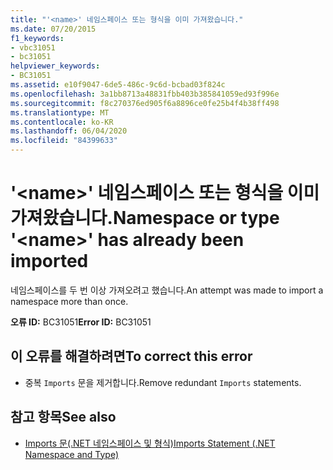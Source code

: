 ```yaml
---
title: "'<name>' 네임스페이스 또는 형식을 이미 가져왔습니다."
ms.date: 07/20/2015
f1_keywords:
- vbc31051
- bc31051
helpviewer_keywords:
- BC31051
ms.assetid: e10f9047-6de5-486c-9c6d-bcbad03f824c
ms.openlocfilehash: 3a1bb8713a48831fbb403b385841059ed93f996e
ms.sourcegitcommit: f8c270376ed905f6a8896ce0fe25b4f4b38ff498
ms.translationtype: MT
ms.contentlocale: ko-KR
ms.lasthandoff: 06/04/2020
ms.locfileid: "84399633"
---
```

# <a name="namespace-or-type-name-has-already-been-imported"></a><span data-ttu-id="646b9-102">'\<name>' 네임스페이스 또는 형식을 이미 가져왔습니다.</span><span class="sxs-lookup"><span data-stu-id="646b9-102">Namespace or type '\<name>' has already been imported</span></span>
<span data-ttu-id="646b9-103">네임스페이스를 두 번 이상 가져오려고 했습니다.</span><span class="sxs-lookup"><span data-stu-id="646b9-103">An attempt was made to import a namespace more than once.</span></span>  
  
 <span data-ttu-id="646b9-104">**오류 ID:** BC31051</span><span class="sxs-lookup"><span data-stu-id="646b9-104">**Error ID:** BC31051</span></span>  
  
## <a name="to-correct-this-error"></a><span data-ttu-id="646b9-105">이 오류를 해결하려면</span><span class="sxs-lookup"><span data-stu-id="646b9-105">To correct this error</span></span>  
  
- <span data-ttu-id="646b9-106">중복 `Imports` 문을 제거합니다.</span><span class="sxs-lookup"><span data-stu-id="646b9-106">Remove redundant `Imports` statements.</span></span>  
  
## <a name="see-also"></a><span data-ttu-id="646b9-107">참고 항목</span><span class="sxs-lookup"><span data-stu-id="646b9-107">See also</span></span>

- [<span data-ttu-id="646b9-108">Imports 문(.NET 네임스페이스 및 형식)</span><span class="sxs-lookup"><span data-stu-id="646b9-108">Imports Statement (.NET Namespace and Type)</span></span>](../language-reference/statements/imports-statement-net-namespace-and-type.md)
